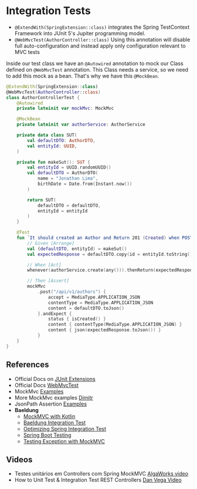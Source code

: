 # Integration Tests

- `@ExtendWith(SpringExtension::class)`  integrates the Spring TestContext Framework into JUnit 5's Jupiter programming
  model.
- `@WebMvcTest(AuthorController::class)` Using this annotation will disable full auto-configuration and instead apply
  only configuration relevant to MVC tests

Inside our test class we have an `@Autowired` annotation to mock our Class defined on `@WebMvcTest` annotation. This
Class needs a service, so we need to add this mock as a bean. That's why we have this `@MockBean`.

```kotlin
@ExtendWith(SpringExtension::class)
@WebMvcTest(AuthorController::class)
class AuthorControllerTest {
    @Autowired
    private lateinit var mockMvc: MockMvc

    @MockBean
    private lateinit var authorService: AuthorService

    private data class SUT(
        val defaultDTO: AuthorDTO,
        val entityId: UUID,
    )

    private fun makeSut(): SUT {
        val entityId = UUID.randomUUID()
        val defaultDTO = AuthorDTO(
            name = "Jonathan Lima",
            birthDate = Date.from(Instant.now())
        )

        return SUT(
            defaultDTO = defaultDTO,
            entityId = entityId
        )
    }

    @Test
    fun `It should created an Author and Return 201 (Created) when POST`() {
        // Given [Arrange]
        val (defaultDTO, entityId) = makeSut()
        val expectedResponse = defaultDTO.copy(id = entityId.toString())

        // When [Act]
        whenever(authorService.create(any())).thenReturn(expectedResponse)

        // Then [Assert]
        mockMvc
            .post("/api/v1/authors") {
                accept = MediaType.APPLICATION_JSON
                contentType = MediaType.APPLICATION_JSON
                content = defaultDTO.toJson()
            }.andExpect {
                status { isCreated() }
                content { contentType(MediaType.APPLICATION_JSON) }
                content { json(expectedResponse.toJson()) }
            }
    }
}
```
## References
- Official Docs on [JUnit Extensions](https://junit.org/junit5/docs/current/user-guide/#extensions)
- Official Docs [WebMvcTest](https://docs.spring.io/spring-boot/docs/current/api/org/springframework/boot/test/autoconfigure/web/servlet/WebMvcTest.html)
- MockMvc [Examples](https://howtodoinjava.com/spring-boot2/testing/spring-boot-mockmvc-example/)
- More MockMvc examples [Dimitr](https://dimitr.im/testing-your-rest-controllers-and-clients-with-spring)
- JsonPath Assertion [Examples](https://github.com/moleske/springdo-kotlin/blob/master/src/test/kotlin/io/pivotal/AdminControllerTest.kt)
- **Baeldung**
    - [MockMVC with Kotlin](https://www.baeldung.com/kotlin/mockmvc-kotlin-dsl)
    - [Baeldung Integration Test](https://www.baeldung.com/integration-testing-in-spring)
    - [Optimizing Spring Integration Test](https://www.baeldung.com/spring-tests)
    - [Spring Boot Testing](https://www.baeldung.com/spring-boot-testing)
    - [Testing Exception with MockMVC](https://www.baeldung.com/spring-mvc-test-exceptions)

## Videos
- Testes unitários em Controllers com Spring MockMVC [AlgaWorks video](https://www.youtube.com/watch?v=ngbKmhXDP4A)
- How to Unit Test & Integration Test REST Controllers [Dan Vega Video](https://www.youtube.com/watch?v=pNiRNRgi5Ws)
